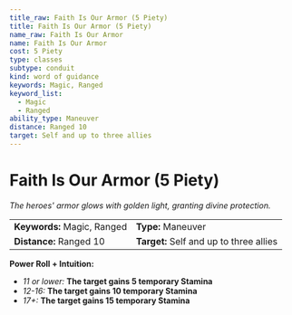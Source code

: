 ```yaml
---
title_raw: Faith Is Our Armor (5 Piety)
title: Faith Is Our Armor (5 Piety)
name_raw: Faith Is Our Armor
name: Faith Is Our Armor
cost: 5 Piety
type: classes
subtype: conduit
kind: word of guidance
keywords: Magic, Ranged
keyword_list:
  - Magic
  - Ranged
ability_type: Maneuver
distance: Ranged 10
target: Self and up to three allies
---
```


# Faith Is Our Armor (5 Piety)

*The heroes' armor glows with golden light, granting divine protection.*

|                             |                                         |
| :-------------------------- | :-------------------------------------- |
| **Keywords:** Magic, Ranged | **Type:** Maneuver                      |
| **Distance:** Ranged 10     | **Target:** Self and up to three allies |

**Power Roll + Intuition:**

- *11 or lower:* **The target gains 5 temporary Stamina**
- *12-16:* **The target gains 10 temporary Stamina**
- *17+:* **The target gains 15 temporary Stamina**

